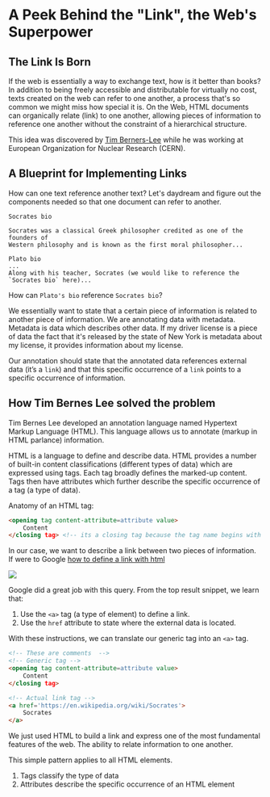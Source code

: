 # A Peek Behind the "Link", the Web's Superpower

## The Link Is Born

If the web is essentially a way to exchange text, how is it better than books?
In addition to being freely accessible and distributable for virtually no cost,
texts created on the web can refer to one another, a process that's so common
we might miss how special it is. On the Web, HTML documents can organically
relate (link) to one another, allowing pieces of information to reference one
another without the constraint of a hierarchical structure.

This idea was discovered by [Tim Berners-Lee][TBL] while he was working at
European Organization for Nuclear Research (CERN).

## A Blueprint for Implementing Links

How can one text reference another text? Let's daydream and figure out the
components needed so that one document can refer to another.

```
Socrates bio

Socrates was a classical Greek philosopher credited as one of the founders of
Western philosophy and is known as the first moral philosopher...

Plato bio
...
Along with his teacher, Socrates (we would like to reference the `Socrates bio` here)...
```

How can `Plato's bio` reference `Socrates bio`?

We essentially want to state that a certain piece of information is related to
another piece of information. We are annotating data with metadata. Metadata is
data which describes other data. If my driver license is a piece of data the
fact that it's released by the state of New York is metadata about my license,
it provides information about my license.

Our annotation should state that the annotated data references external data
(it’s a  `link`) and that this specific occurrence of a `link` points to a
specific occurrence of information.

## How Tim Bernes Lee solved the problem

Tim Bernes Lee developed an annotation language named Hypertext Markup Language
(HTML). This language allows us to annotate (markup in HTML parlance)
information.

HTML is a language to define and describe data. HTML provides a number of
built-in content classifications (different types of data) which are expressed
using tags. Each tag broadly defines the marked-up content. Tags then have
attributes which further describe the specific occurrence of a tag (a type of
data).

Anatomy of an HTML tag:

```html
<opening tag content-attribute=attribute value>
    Content
</closing tag> <!-- its a closing tag because the tag name begins with a '/'. By the way, this is an HTML comment -->
```

In our case, we want to describe a link between two pieces of information. If
were to Google [how to define a link with html]()

![](https://curriculum-content.s3.amazonaws.com/web-development/how-to-define-a-link-with-html.jpeg)

Google did a great job with this query. From the top result snippet, we learn
that:

1. Use the `<a>` tag (a type of element) to define a link.
2. Use the `href` attribute to state where the external data is located.

With these instructions, we can translate our generic tag into an `<a>` tag.

```html
<!-- These are comments  -->
<!-- Generic tag -->
<opening tag content-attribute=attribute value>
    Content
</closing tag>

<!-- Actual link tag -->
<a href='https://en.wikipedia.org/wiki/Socrates'>
    Socrates
</a>
```

We just used HTML to build a link and express one of the most fundamental
features of the web. The ability to relate information to one another.

This simple pattern applies to all HTML elements.

1. Tags classify the type of data
2. Attributes describe the specific occurrence of an HTML element

[TBL]: https://en.wikipedia.org/wiki/Tim_Berners-Lee
